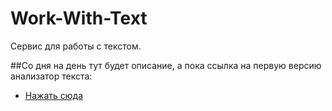 Work-With-Text
==============

Сервис для работы с текстом.



##Со дня на день тут будет описание, а пока ссылка на первую версию анализатор текста:

- <a href="http://example.web-ulyanov.ru/frontend/Work-With-Text/">Нажать сюда</a>
